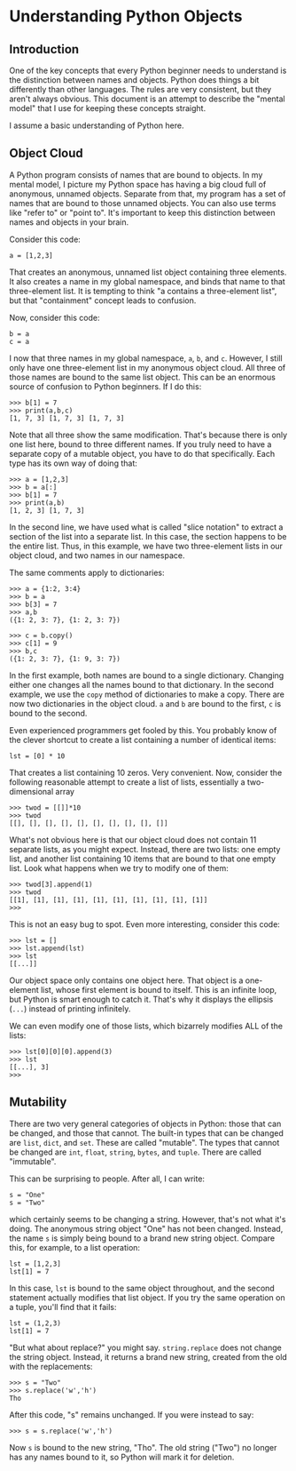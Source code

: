 # Understanding Python Objects

## Introduction

One of the key concepts that every Python beginner needs to understand is the distinction between names and objects.  Python does things a bit differently than other languages.  The rules are very consistent, but they aren't always obvious.  This document is an attempt to describe the "mental model" that I use for keeping these concepts straight.

I assume a basic understanding of Python here.

## Object Cloud

A Python program consists of names that are bound to objects.  In my mental model, I picture my Python space has having a big cloud full of anonymous, unnamed objects.  Separate from that, my program has a set of names that are bound to those unnamed objects.  You can also use terms like "refer to" or "point to".  It's important to keep this distinction between names and objects in your brain.

Consider this code:

```
a = [1,2,3]
```

That creates an anonymous, unnamed list object containing three elements.  It also creates a name in my global namespace, and binds that name to that three-element list.  It is tempting to think "a contains a three-element list", but that "containment" concept leads to confusion.

Now, consider this code:

```
b = a
c = a
```

I now that three names in my global namespace, `a`, `b`, and `c`.  However, I still only have one three-element list in my anonymous object cloud.  All three of those names are bound to the same list object.  This can be an enormous source of confusion to Python beginners.  If I do this:

```
>>> b[1] = 7
>>> print(a,b,c)
[1, 7, 3] [1, 7, 3] [1, 7, 3]
```

Note that all three show the same modification.  That's because there is only one list here, bound to three different names.  If you truly need to have a separate copy of a mutable object, you have to do that specifically.  Each type has its own way of doing that:

```
>>> a = [1,2,3]
>>> b = a[:]
>>> b[1] = 7
>>> print(a,b)
[1, 2, 3] [1, 7, 3]
```

In the second line, we have used what is called "slice notation" to extract a section of the list into a separate list.  In this case, the section happens to be the entire list.  Thus, in this example, we have two three-element lists in our object cloud, and two names in our namespace.

The same comments apply to dictionaries:

```
>>> a = {1:2, 3:4}
>>> b = a
>>> b[3] = 7
>>> a,b
({1: 2, 3: 7}, {1: 2, 3: 7})

>>> c = b.copy()
>>> c[1] = 9
>>> b,c
({1: 2, 3: 7}, {1: 9, 3: 7})
```

In the first example, both names are bound to a single dictionary.  Changing either one changes all the names bound to that dictionary.  In the second example, we use the `copy` method of dictionaries to make a copy.  There are now two dictionaries in the object cloud.  `a` and `b` are bound to the first, `c` is bound to the second.

Even experienced programmers get fooled by this.  You probably know of the clever shortcut to create a list containing a number of identical items:

```
lst = [0] * 10
```

That creates a list containing 10 zeros.  Very convenient.  Now, consider the following reasonable attempt to create a list of lists, essentially a two-dimensional array

```
>>> twod = [[]]*10
>>> twod
[[], [], [], [], [], [], [], [], [], []]
```

What's not obvious here is that our object cloud does not contain 11 separate lists, as you might expect.  Instead, there are two lists: one empty list, and another list containing 10 items that are bound to that one empty list.  Look what happens when we try to modify one of them:

```
>>> twod[3].append(1)
>>> twod
[[1], [1], [1], [1], [1], [1], [1], [1], [1], [1]]
>>>
```

This is not an easy bug to spot.  Even more interesting, consider this code:

```
>>> lst = []
>>> lst.append(lst)
>>> lst
[[...]]
```

Our object space only contains one object here.  That object is a one-element list, whose first element is bound to itself.  This is an infinite loop, but Python is smart enough to catch it.  That's why it displays the ellipsis (`...`) instead of printing infinitely.

We can even modify one of those lists, which bizarrely modifies ALL of the lists:

```
>>> lst[0][0][0].append(3)
>>> lst
[[...], 3]
>>>
```



## Mutability

There are two very general categories of objects in Python: those that can be changed, and those that cannot.  The built-in types that can be changed are `list`, `dict`, and `set`.  These are called "mutable".  The types that cannot be changed are `int`, `float`, `string`, `bytes`, and `tuple`.  There are called "immutable".

This can be surprising to people.  After all, I can write:

```
s = "One"
s = "Two"
```

which certainly seems to be changing a string.  However, that's not what it's doing.  The anonymous string object "One" has not been changed.  Instead, the name `s` is simply being bound to a brand new string object.  Compare this, for example, to a list operation:

```
lst = [1,2,3]
lst[1] = 7
```

In this case, `lst` is bound to the same object throughout, and the second statement actually modifies that list object.  If you try the same operation on a tuple, you'll find that it fails:

```
lst = (1,2,3)
lst[1] = 7
```

"But what about replace?" you might say.  `string.replace` does not change the string object.  Instead, it returns a brand new string, created from the old with the replacements:

```
>>> s = "Two"
>>> s.replace('w','h')
Tho
```

After this code, "s" remains unchanged.  If you were instead to say:

```
>>> s = s.replace('w','h')
```

Now `s` is bound to the new string, "Tho".  The old string ("Two") no longer has any names bound to it, so Python will mark it for deletion.